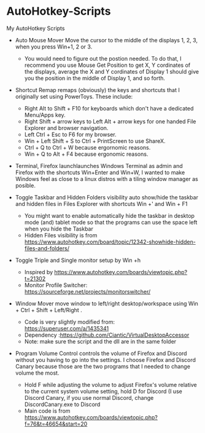 # AutoHotkey-Scripts
My AutoHotkey Scripts


* Auto Mouse Mover Move the cursor to the middle of the displays 1, 2, 3, when you press Win+1, 2 or 3.
  * You would need to figure out the postion needed. To do that, I recommend you use Mouse Get Position to get X, Y cordinates of the displays, average the X and Y cordinates of Display 1 should give you the position in the middle of Display 1, and so forth.
* Shortcut Remap remaps (obviously) the keys and shortcuts that I originally set using PowerToys. These include:
  * Right Alt to Shift + F10 for keyboards which don't have a dedicated Menu/Apps key.
  * Right Shift + arrow keys to Left Alt + arrow keys for one handed File Explorer and browser navigation.
  * Left Ctrl + Esc to F6 for my browser.
  * Win + Left Shift + S to Ctrl + PrintScreen to use ShareX.
  * Ctrl + Q to Ctrl + W because ergornomic reasons.
  * Win + Q to Alt + F4 because ergonomic reasons.
  
* Terminal, Firefox launchlaunches Windows Terminal as admin and Firefox with the shortcuts Win+Enter and Win+W, I wanted to make Windows feel as close to a linux distros with a tiling window manager as posible.
* Toggle Taskbar and Hidden Folders visibility auto show/hide the taskbar and hidden files in Files Explorer with shortcuts Win +' and Win + F1
  *  You might want to enable automatically hide the taskbar in desktop mode (and) tablet mode so that the programs can use the space left when you hide the Taskbar
  *  Hidden Files visibility is from https://www.autohotkey.com/board/topic/12342-showhide-hidden-files-and-folders/
* Toggle Triple and Single monitor setup by Win +h
  * Inspired by https://www.autohotkey.com/boards/viewtopic.php?t=21302
  * Monitor Profile Switcher: https://sourceforge.net/projects/monitorswitcher/
* Window Mover move window to left/right desktop/workspace using Win + Ctrl + Shift + Left/Right . 
  *  Code is very slightly modified from: https://superuser.com/a/1435341
  *  Dependency :https://github.com/Ciantic/VirtualDesktopAccessor
  *  Note: make sure the script and the dll are in the same folder
* Program Volume Control controls the volume of Firefox and Discord without you having to go into the settings. I choose Firefox and Discord Canary because those are the two programs that I needed to change volume the most.
  *  Hold F while adjusting the volume to adjust Firefox's volume relative to the current system volume setting, hold D for Discord (I use Discord Canary, if you use normal Discord, change DiscordCanary.exe to Discord
  * Main code is from https://www.autohotkey.com/boards/viewtopic.php?f=76&t=46654&start=20
  

